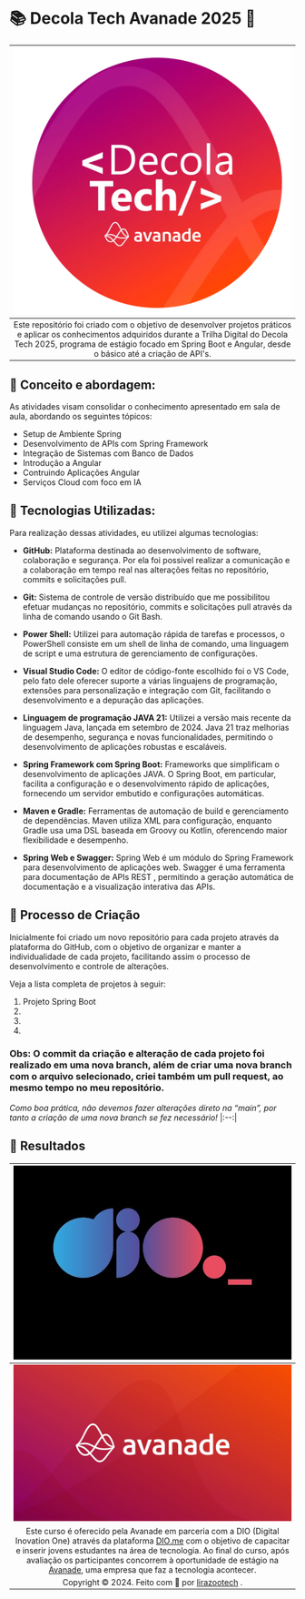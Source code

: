 # 📚 Decola Tech Avanade 2025 🚀

| [![Decola Tech](/assets/img/logo_programa_decola_tech.png)](https://web.dio.me/track/decola-tech-2025) |
|:--:|
| Este repositório foi criado com o objetivo de desenvolver projetos práticos e aplicar os conhecimentos adquiridos durante a Trilha Digital do Decola Tech 2025, programa de estágio focado em Spring Boot e Angular, desde o básico até a criação de API's. |

## 🎯 Conceito e abordagem:

As atividades visam consolidar o conhecimento apresentado em sala de aula, abordando os seguintes tópicos:

- Setup de Ambiente Spring
- Desenvolvimento de APIs com Spring Framework
- Integração de Sistemas com Banco de Dados
- Introdução a Angular
- Contruindo Aplicações Angular
- Serviços Cloud com foco em IA

## 🤖 Tecnologias Utilizadas:

Para realização dessas atividades, eu utilizei algumas tecnologias:

- **GitHub:** Plataforma destinada ao desenvolvimento de software, colaboração e segurança. Por ela foi possível realizar a comunicação e a colaboração em tempo real nas alterações feitas no repositório, commits e solicitações pull.

- **Git:** Sistema de controle de versão distribuído que me possibilitou efetuar mudanças no repositório, commits e solicitações pull através da linha de comando usando o Git Bash.

- **Power Shell:** Utilizei para automação rápida de tarefas e processos, o PowerShell consiste em um shell de linha de comando, uma linguagem de script e uma estrutura de gerenciamento de configurações.

- **Visual Studio Code:** O editor de código-fonte escolhido foi o VS Code, pelo fato dele oferecer suporte a várias linguajens de programação, extensões para personalização e integração com Git, facilitando o desenvolvimento e a depuração das aplicações.

- **Linguagem de programação JAVA 21:** Utilizei a versão mais recente da linguagem Java, lançada em setembro de 2024. Java 21 traz melhorias de desempenho, segurança e novas funcionalidades, permitindo o desenvolvimento de aplicações robustas e escaláveis.

- **Spring Framework com Spring Boot:** Frameworks que simplificam o desenvolvimento de aplicações JAVA. O Spring Boot, em particular, facilita a configuração e o desenvolvimento rápido de aplicações, fornecendo um servidor embutido e configurações automáticas. 

- **Maven e Gradle:** Ferramentas de automação de build e gerenciamento de dependências. Maven utiliza XML para configuração, enquanto Gradle usa uma DSL baseada em Groovy ou Kotlin, oferencendo maior flexibilidade e desempenho.

- **Spring Web e Swagger:** Spring Web é um módulo do Spring Framework para desenvolvimento de aplicações web. Swagger é uma ferramenta para documentação de APIs REST , permitindo a geração automática de documentação e a visualização interativa das APIs.

## 🧐 Processo de Criação

Inicialmente foi criado um novo repositório para cada projeto através da plataforma do GitHub, com o objetivo de organizar e manter a individualidade de cada projeto, facilitando assim o processo de desenvolvimento e controle de alterações.

Veja a lista completa de projetos à seguir:

1. Projeto Spring Boot
2. 
3. 
4. 

### Obs: O commit da criação e alteração de cada projeto foi realizado em uma nova branch, além de criar uma nova branch com o arquivo selecionado, criei também um pull request, ao mesmo tempo no meu repositório.

*Como boa prática, não devemos fazer alterações direto na “main”, por tanto a criação de uma nova branch se fez necessário!*
|:--:|

## 🚀 Resultados




| [![DIO](/assets/img/logo_empresa_DIO.png)](https://web.dio.me/) |
|:--:|
| [![Avanade](/assets/img/logo_empresa_avanade.png)](https://www.avanade.com/pt-br) |
| Este curso é oferecido pela Avanade em parceria com a DIO (Digital Inovation One) através da plataforma <a href="https://web.dio.me/" target="_blank">DIO.me</a> com o objetivo de capacitar e inserir jovens estudantes na área de tecnologia. Ao final do curso, após avaliação os participantes concorrem à oportunidade de estágio na <a href="https://www.avanade.com/pt-br" target="_blank">Avanade</a>, uma empresa que faz a tecnologia acontecer. |
| Copyright © 2024. Feito com 🧡 por <a href="https://github.com/lirazootech/" target="_blank">lirazootech</a> . |